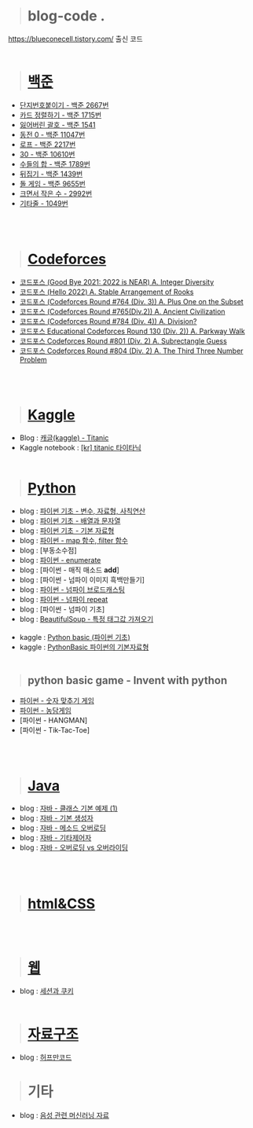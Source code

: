 > # blog-code    .
https://blueconecell.tistory.com/ 출신 코드
<br><br>
> # [백준](https://blueconecell.tistory.com/category/%EB%B0%B1%EC%A4%80)
- [단지번호붙이기 - 백준 2667번](https://blueconecell.tistory.com/26)
- [카드 정렬하기 - 백준 1715번](https://blueconecell.tistory.com/28)
- [잃어버린 괄호 - 백준 1541](https://blueconecell.tistory.com/29)
- [동전 0 - 백준 11047번](https://blueconecell.tistory.com/30)
- [로프 - 백준 2217번](https://blueconecell.tistory.com/31)
- [30 - 백준 10610번](https://blueconecell.tistory.com/32)
- [수들의 합 - 백준 1789번](https://blueconecell.tistory.com/33)
- [뒤집기 - 백준 1439번](https://blueconecell.tistory.com/37)
- [돌 게임 - 백준 9655번](https://blueconecell.tistory.com/38)
- [크면서 작은 수 - 2992번](https://blueconecell.tistory.com/39)
- [기타줄 - 1049번](https://blueconecell.tistory.com/40)

<br><br>
> # [Codeforces](https://blueconecell.tistory.com/category/%EC%BD%94%EB%93%9C%ED%8F%AC%EC%8A%A4%20-%20Codeforces)
- [코드포스 (Good Bye 2021: 2022 is NEAR) A. Integer Diversity](https://blueconecell.tistory.com/2?category=911049)
- [코드포스 (Hello 2022) A. Stable Arrangement of Rooks](https://blueconecell.tistory.com/3?category=911049)
- [코드포스 (Codeforces Round #764 (Div. 3)) A. Plus One on the Subset](https://blueconecell.tistory.com/4?category=911049)
- [코드포스 (Codeforces Round #765(Div.2)) A. Ancient Civilization](https://blueconecell.tistory.com/5?category=911049)
- [코드포스 (Codeforces Round #784 (Div. 4)) A. Division?](https://blueconecell.tistory.com/13?category=911049)
- [코드포스 Educational Codeforces Round 130 (Div. 2)) A. Parkway Walk](https://blueconecell.tistory.com/25)
- [코드포스 Codeforces Round #801 (Div. 2) A. Subrectangle Guess](https://blueconecell.tistory.com/27)
- [코드포스 Codeforces Round #804 (Div. 2) A. The Third Three Number Problem](https://blueconecell.tistory.com/34)

<br><br>

> # [Kaggle](https://blueconecell.tistory.com/category/%EC%BA%90%EA%B8%80%20-%20%20kaggle)
- Blog : [캐글(kaggle) - Titanic](https://blueconecell.tistory.com/7)
- Kaggle notebook : [[kr] titanic 타이타닉](https://www.kaggle.com/kimjeongyeon/kr-titanic?scriptVersionId=88139521)
<br><br>
> # [Python](https://blueconecell.tistory.com/category/Python)

- blog : [파이썬 기초 - 변수, 자료형, 사칙연산](https://blueconecell.tistory.com/8)
- blog : [파이썬 기초 - 배열과 문자열](https://blueconecell.tistory.com/9)
- blog : [파이썬 기초 - 기본 자료형](https://blueconecell.tistory.com/10)
- blog : [파이썬 - map 함수, filter 함수](https://blueconecell.tistory.com/12)
- blog : [부동소수점]
- blog : [파이썬 - enumerate](https://blueconecell.tistory.com/18)
- blog : [파이썬 - 매직 매소드 __add__]
- blog : [파이썬 - 넘파이 이미지 흑백만들기]
- blog : [파이썬 - 넘파이 브로드캐스팅](https://blueconecell.tistory.com/17)
- blog : [파이썬 - 넘파이 repeat](https://blueconecell.tistory.com/16)
- blog : [파이썬 - 넘파이 기초]
- blog : [BeautifulSoup - 특정 태그값 가져오기](https://blueconecell.tistory.com/36)
<br><br>
- kaggle : [Python basic (파이썬 기초)](https://www.kaggle.com/kimjeongyeon/python-basic/notebook)
- kaggle : [PythonBasic 파이썬의 기본자료형](https://www.kaggle.com/code/kimjeongyeon/pythonbasic)
<br><br>
> ## python basic game - Invent with python
- [파이썬 - 숫자 맞추기 게임](https://blueconecell.tistory.com/14)
- [파이썬 - 농담게임](https://blueconecell.tistory.com/15)
- [파이썬 - HANGMAN]
- [파이썬 - Tik-Tac-Toe]

<br><br>
> # [Java](https://blueconecell.tistory.com/category/Java)

- blog : [자바 - 클래스 기본 예제 (1)](https://blueconecell.tistory.com/11)
- blog : [자바 - 기본 생성자](https://blueconecell.tistory.com/19)
- blog : [자바 - 메소드 오버로딩](https://blueconecell.tistory.com/20)
- blog : [자바 - 기타제어자](https://blueconecell.tistory.com/21)
- blog : [자바 - 오버로딩 vs 오버라이딩](https://blueconecell.tistory.com/23)

<br><br>
> # [html&CSS]()

<br><br>
> # [웹](https://blueconecell.tistory.com/category/%EC%9B%B9)
- blog : [세션과 쿠키](https://blueconecell.tistory.com/22)
<br><br>
> # [자료구조](https://blueconecell.tistory.com/category/%EC%9E%90%EB%A3%8C%EA%B5%AC%EC%A1%B0)
- blog : [허프만코드](https://blueconecell.tistory.com/24)

> # 기타
- blog : [음성 관련 머신러닝 자료](https://blueconecell.tistory.com/35)
